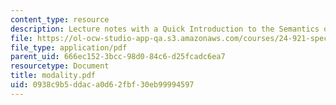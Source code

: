 ```yaml
---
content_type: resource
description: Lecture notes with a Quick Introduction to the Semantics of Modals.
file: https://ol-ocw-studio-app-qa.s3.amazonaws.com/courses/24-921-special-topics-in-linguistics-genericity-spring-2007/0938c9b5ddaca0d62fbf30eb99994597_modality.pdf
file_type: application/pdf
parent_uid: 666ec152-3bcc-98d0-84c6-d25fcadc6ea7
resourcetype: Document
title: modality.pdf
uid: 0938c9b5-ddac-a0d6-2fbf-30eb99994597
---
```

